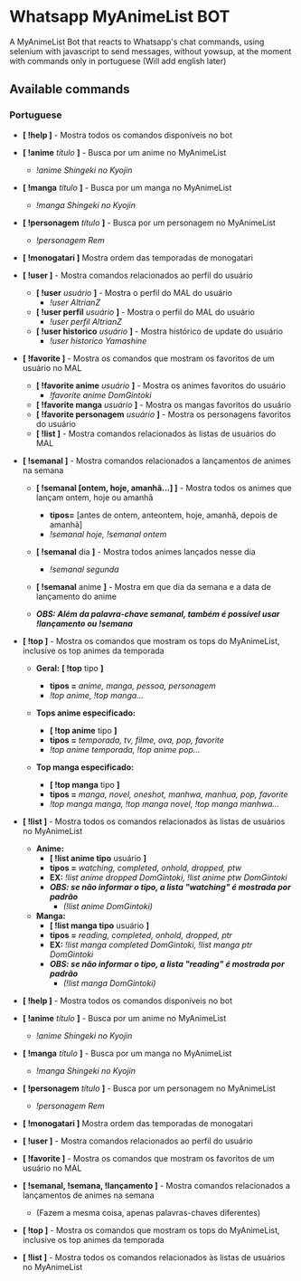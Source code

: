 # Whatsapp MyAnimeList BOT
A MyAnimeList Bot that reacts to Whatsapp's chat commands, using selenium with javascript to send messages, without yowsup, at the moment with commands only in portuguese (Will add english later)

## Available commands

### Portuguese
- **[ !help ]** - Mostra todos os comandos disponíveis no bot

- **[ !anime** _título_ **]** - Busca por um anime no MyAnimeList 
    - _!anime Shingeki no Kyojin_
   
- **[ !manga** _título_ **]** - Busca por um manga no MyAnimeList 
  - _!manga Shingeki no Kyojin_
  
- **[ !personagem** _título_ **]** - Busca por um personagem no MyAnimeList 
   - _!personagem Rem_
   
- **[ !monogatari ]** Mostra ordem das temporadas de monogatari 

- **[ !user ]** - Mostra comandos relacionados ao perfil do usuário
    - **[ !user** _usuário_ **]** - Mostra o perfil do MAL do usuário
        - _!user AltrianZ_
    - **[ !user perfil** _usuário_ **]** - Mostra o perfil do MAL do usuário
        -  _!user perfil AltrianZ_
    - **[ !user historico** _usuário_ **]** - Mostra histórico de update do usuário
        - _!user historico Yamashine_

- **[ !favorite ]** - Mostra os comandos que mostram os favoritos de um usuário no MAL
    - **[ !favorite anime** _usuário_ **]** - Mostra os animes favoritos do usuário
        - _!favorite anime DomGintoki_
    - **[ !favorite manga** _usuário_ **]** - Mostra os mangas favoritos do usuário
    - **[ !favorite personagem** _usuário_ **]** - Mostra os personagens favoritos do usuário
    - **[ !list ]** - Mostra comandos relacionados às listas de usuários do MAL

- **[ !semanal ]** - Mostra comandos relacionados a lançamentos de animes na semana
    - **[ !semanal [ontem, hoje, amanhã...] ]** - Mostra todos os animes que lançam ontem, hoje ou amanhã
    	- **tipos=** [antes de ontem, anteontem, hoje, amanhã, depois de amanhã]
        - _!semanal hoje, !semanal ontem_

    - **[ !semanal** dia **]** - Mostra todos animes lançados nesse dia
        -  _!semanal segunda_
    - **[ !semanal** anime **]** - Mostra em que dia da semana e a data de lançamento do anime
    - _**OBS: Além da palavra-chave semanal, também é possível usar !lançamento ou !semana**_

- **[ !top ]** - Mostra os comandos que mostram os tops do MyAnimeList, inclusive os top animes da temporada
    - **Geral:** **[ !top** tipo **]**
	    -  **tipos =** _anime, manga, pessoa, personagem_
	    -  _!top anime, !top manga..._
	
    - **Tops anime especificado:**
        - **[ !top anime** tipo **]**
        - **tipos =** _temporada, tv, filme, ova, pop, favorite_
        -  _!top anime temporada, !top anime pop..._

    - **Top manga especificado:**
        - **[ !top manga** tipo **]**
        - **tipos =** _manga, novel, oneshot, manhwa, manhua, pop, favorite_
        -  _!top manga manga, !top manga novel, !top manga manhwa..._
- **[ !list ]** - Mostra todos os comandos relacionados às listas de usuários no MyAnimeList
	- **Anime:**
		- **[ !list anime tipo** usuário **]**
		- **tipos =** _watching, completed, onhold, dropped, ptw_
		- **EX:** _!list anime dropped DomGintoki, !list anime ptw DomGintoki_
		- **_OBS: se não informar o tipo, a lista "watching" é mostrada por padrão_** 
			- _(!list anime DomGintoki)_
	- **Manga:**
		- **[ !list manga tipo** usuário **]**
		- **tipos =** _reading, completed, onhold, dropped, ptr_
		- **EX:** _!list manga completed DomGintoki, !list manga ptr DomGintoki_
		- **_OBS: se não informar o tipo, a lista "reading" é mostrada por padrão_** 
			- _(!list manga DomGintoki)_

- **[ !help ]** - Mostra todos os comandos disponíveis no bot

- **[ !anime** _título_ **]** - Busca por um anime no MyAnimeList 
    - _!anime Shingeki no Kyojin_
   
- **[ !manga** _título_ **]** - Busca por um manga no MyAnimeList 
  - _!manga Shingeki no Kyojin_
  
- **[ !personagem** _título_ **]** - Busca por um personagem no MyAnimeList 
   - _!personagem Rem_
   
- **[ !monogatari ]** Mostra ordem das temporadas de monogatari 

- **[ !user ]** - Mostra comandos relacionados ao perfil do usuário

- **[ !favorite ]** - Mostra os comandos que mostram os favoritos de um usuário no MAL

- **[ !semanal, !semana, !lançamento ]** - Mostra comandos relacionados a lançamentos de animes na semana 
	- (Fazem a mesma coisa, apenas palavras-chaves diferentes)

- **[ !top ]** - Mostra os comandos que mostram os tops do MyAnimeList, inclusive os top animes da temporada

- **[ !list ]** - Mostra todos os comandos relacionados às listas de usuários no MyAnimeList
